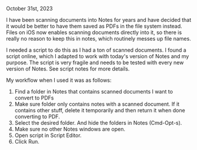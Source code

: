 October 31st, 2023

I have been scanning documents into Notes for years and have decided that it would be better to have them saved
as PDFs in the file system instead. Files on iOS now enables scanning documents directly into it, so there is 
really no reason to keep this in notes, which routinely messes up file names.

I needed a script to do this as I had a ton of scanned documents. I found a script online, which I adapted to
work with today's version of Notes and my purpose. The script is very fragile and needs to be tested with
every new version of Notes. See script notes for more details.

My workflow when I used it was as follows:

1. Find a folder in Notes that contains scanned documents I want to convert to PDFs
2. Make sure folder only contains notes with a scanned document. If it contains other stuff, delete it
temporarily and then return it when done converting to PDF.
3. Select the desired folder. And hide the folders in Notes (Cmd-Opt-s).
4. Make sure no other Notes windows are open.
4. Open script in Script Editor.
5. Click Run.

